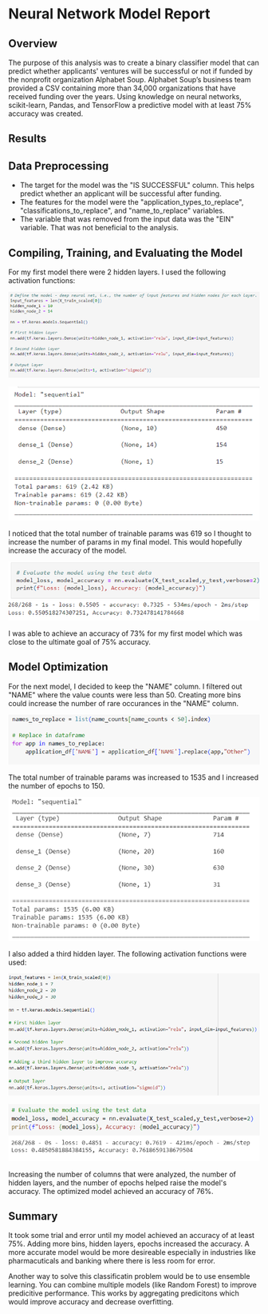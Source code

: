 # Neural Network Model Report

## Overview
The purpose of this analysis was to create a binary classifier model that can predict whether applicants' ventures will be successful or not if funded by the nonprofit organization Alphabet Soup. Alphabet Soup’s business team provided a CSV containing more than 34,000 organizations that have received funding over the years. Using knowledge on neural networks, scikit-learn, Pandas, and TensorFlow a predictive model with at least 75% accuracy was created.

## Results

## Data Preprocessing

* The target for the model was the "IS SUCCESSFUL" column. This helps predict whether an applicant will be successful after funding. 
* The features for the model were the "application_types_to_replace", "classifications_to_replace", and "name_to_replace" variables.
* The variable that was removed from the input data was the "EIN" variable. That was not beneficial to the analysis. 


## Compiling, Training, and Evaluating the Model

For my first model there were 2 hidden layers. I used the following activation functions: <br>

![nodes1](Images/nodes1.PNG) <br>

![model1](Images/model1.PNG) <br>

I noticed that the total number of trainable params was 619 so I thought to increase the number of params in my final model. This would hopefully increase the accuracy of the model. <br>

![results1](Images/results1.PNG) <br>

I was able to achieve an accuracy of 73% for my first model which was close to the ultimate goal of 75% accuracy. <br>


## Model Optimization

For the next model, I decided to keep the "NAME" column. I filtered out "NAME" where the value counts were less than 50. Creating more bins could increase the number of rare occurances in the "NAME" column. 

![names2](Images/names2.PNG) <br>

The total number of trainable params was increased to 1535 and I increased the number of epochs to 150.

![nodes2](Images/nodes2.PNG) <br>
 

I also added a third hidden layer. The following activation functions were used:

![model2](Images/model2.PNG) <br>

![results2](Images/results2.PNG) <br>

Increasing the number of columns that were analyzed, the number of hidden layers, and the number of epochs helped raise the model's accuracy. The optimized model achieved an accuracy of 76%.

## Summary

It took some trial and error until my model achieved an accuracy of at least 75%. Adding more bins, hidden layers, epochs increased the accuracy. A more accurate model would be more desireable especially in industries like pharmacuticals and banking where there is less room for error.

Another way to solve this classificatin problem would be to use ensemble learning. You can combine multiple models (like Random Forest) to improve predicitive performance. This works by aggregating predicitons which would improve accuracy and decrease overfitting. 